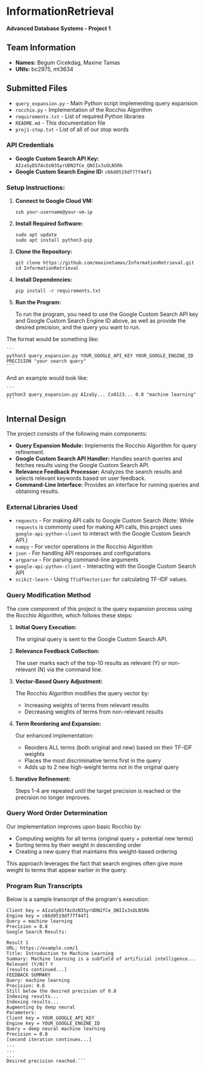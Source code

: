 # InformationRetrieval

**Advanced Database Systems - Project 1**

## Team Information

-   **Names:** Begum Cicekdag, Maxine Tamas
-   **UNIs:** bc2975, mt3634

## Submitted Files

-   `query_expansion.py` - Main Python script implementing query expansion
-   `rocchio.py` - Implementation of the Rocchio Algorithm
-   `requirements.txt` - List of required Python libraries
-   `README.md` - This documentation file
-   `proj1-stop.txt` - List of all of our stop words

### API Credentials

-   **Google Custom Search API Key:** 
```AIzaSyDSfAcOzN3SyrUDN2fCe_QNIIx3sOLN5Rk```
-   **Google Custom Search Engine ID:** 
```c66d0519df77f44f1```

### Setup Instructions:

1.  **Connect to Google Cloud VM:**

    ```
    ssh your-username@your-vm-ip
    ```

2.  **Install Required Software:**

    ```
    sudo apt update
    sudo apt install python3-pip
    ```

3.  **Clone the Repository:**

    ```
    git clone https://github.com/maxinetamas/InformationRetrieval.git
    cd InformationRetrieval
    ```

4.  **Install Dependencies:**

    ```
    pip install -r requirements.txt
    ```

5.  **Run the Program:**

    To run the program, you need to use the Google Custom Search API key and Google Custom Search Engine ID above, as well as provide the desired precision, and the query you want to run.

   The format would be something like:

    ```
    python3 query_expansion.py YOUR_GOOGLE_API_KEY YOUR_GOOGLE_ENGINE_ID PRECISION "your search query"
    ```

   And an example would look like:
   
    ```
    python3 query_expansion.py AIzaSy... Cx0123... 0.8 "machine learning"
    ```

## Internal Design

The project consists of the following main components:

-   **Query Expansion Module:** Implements the Rocchio Algorithm for query refinement.
-   **Google Custom Search API Handler:** Handles search queries and fetches results using the Google Custom Search API.
-   **Relevance Feedback Processor:** Analyzes the search results and selects relevant keywords based on user feedback.
-   **Command-Line Interface:** Provides an interface for running queries and obtaining results.

### External Libraries Used

-   `requests` - For making API calls to Google Custom Search (Note: While `requests` is commonly used for making API calls, this project uses `google-api-python-client` to interact with the Google Custom Search API.)
-   `numpy` - For vector operations in the Rocchio Algorithm
-   `json` - For handling API responses and configurations
-   `argparse` - For parsing command-line arguments
-   `google-api-python-client` - Interacting with the Google Custom Search API
-   `scikit-learn` - Using `TfidfVectorizer` for calculating TF-IDF values.

### Query Modification Method

The core component of this project is the query expansion process using the Rocchio Algorithm, which follows these steps:

1.  **Initial Query Execution:**

    The original query is sent to the Google Custom Search API.
2.  **Relevance Feedback Collection:**

    The user marks each of the top-10 results as relevant (Y) or non-relevant (N) via the command line.
3.  **Vector-Based Query Adjustment:**

    The Rocchio Algorithm modifies the query vector by:

    -   Increasing weights of terms from relevant results
    -   Decreasing weights of terms from non-relevant results
4.  **Term Reordering and Expansion:**

    Our enhanced implementation:

    -   Reorders ALL terms (both original and new) based on their TF-IDF weights
    -   Places the most discriminative terms first in the query
    -   Adds up to 2 new high-weight terms not in the original query
5.  **Iterative Refinement:**

    Steps 1-4 are repeated until the target precision is reached or the precision no longer improves.

### Query Word Order Determination

Our implementation improves upon basic Rocchio by:

-   Computing weights for all terms (original query + potential new terms)
-   Sorting terms by their weight in descending order
-   Creating a new query that maintains this weight-based ordering

This approach leverages the fact that search engines often give more weight to terms that appear earlier in the query.

### Program Run Transcripts

Below is a sample transcript of the program's execution:

```Parameters:
Client key = AIzaSyDSfAcOzN3SyrUDN2fCe_QNIIx3sOLN5Rk
Engine key = c66d0519df77f44f1
Query = machine learning
Precision = 0.8
Google Search Results:

Result 1
URL: https://example.com/1
Title: Introduction to Machine Learning
Summary: Machine learning is a subfield of artificial intelligence...
Relevant (Y/N)? Y
[results continued...]
FEEDBACK SUMMARY
Query: machine learning
Precision: 0.6
Still below the desired precision of 0.8
Indexing results...
Indexing results...
Augmenting by deep neural
Parameters:
Client key = YOUR_GOOGLE_API_KEY
Engine key = YOUR_GOOGLE_ENGINE_ID
Query = deep neural machine learning
Precision = 0.8
[second iteration continues...]
...
...
...
Desired precision reached.```